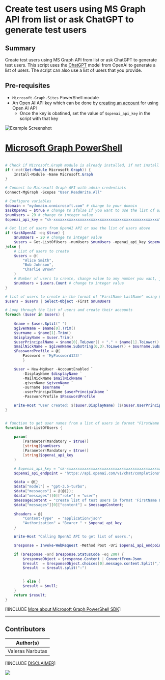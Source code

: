 

# Create test users using MS Graph API from list or ask ChatGPT to generate test users

## Summary

Create test users using MS Graph API from list or ask ChatGPT to generate test users. This script uses the [ChatGPT](https://openai.com/blog/chatgpt/) model from OpenAI to generate a list of users. The script can also use a list of users that you provide.

## Pre-requisites

- `Microsoft.Graph.Sites` PowerShell module
- An Open AI API key which can be done by [creating an account](https://platform.openai.com/signup/) for using Open AI API
    - Once the key is obatined, set the value of `$openai_api_key` in the script with that key

![Example Screenshot](assets/example.png)

# [Microsoft Graph PowerShell](#tab/graphps)

```powershell

# Check if Microsoft.Graph module is already installed, if not install it
if (-not(Get-Module Microsoft.Graph)) {
    Install-Module -Name Microsoft.Graph
}

# Connect to Microsoft Graph API with admin credentials
Connect-MgGraph -Scopes "User.ReadWrite.All"

# Configure variables
$domain = "mydomain.onmicrosoft.com" # change to your domain
$askOpenAI = $true # change to $false if you want to use the list of users above
$numUsers = 20 # change to integer value
$openai_api_key = "sk-xxxxxxxxxxxxxxxxxxxxxxxxxxxxxxxxxxxxxxxxxxxxxxxx";

# Get list of users from OpenAI API or use the list of users above
if ($askOpenAI -eq $true) {
    $numUsers = 20 # change to integer value
    $users = Get-ListOfUsers -numUsers $numUsers -openai_api_key $openai_api_key
}else {
    # List of users to create
    $users = @(
        "Alice Smith",
        "Bob Johnson",
        "Charlie Brown"
    )
    # Number of users to create, change value to any number you want, just not exceeding the number of users in the list
    $numUsers = $users.Count # change to integer value
}

# list of users to create in the format of "FirstName LastName" using $numUsers
$users = $users | Select-Object -First $numUsers

# Loop through the list of users and create their accounts
foreach ($user in $users) {
 
    $name = $user.Split(" ")
    $givenName = $name[0].Trim()
    $surname = $name[1].Trim()
    $displayName = $user.Trim()
    $userPrincipalName = $name[0].ToLower() + "." + $name[1].ToLower() + "@" + $domain
    $mailNickName = $givenName.Substring(0,3).ToLower() + $surname.Substring(0,3).ToLower() + (Get-Random -Minimum 100 -Maximum 999).ToString()
    $PasswordProfile = @{
        Password = 'MyPassword123!'
        }

    $user = New-MgUser -AccountEnabled `
        -DisplayName $displayName `
        -MailNickName $mailNickName `
        -givenName $givenName `
        -surname $surname `
        -userPrincipalName $userPrincipalName `
        -PasswordProfile $PasswordProfile 

    Write-Host "User created: $($user.DisplayName) ($($user.UserPrincipalName))"
}


# function to get user names from a list of users in format "FirstName LastName"
function Get-ListOfUsers {
    
    param(
        [Parameter(Mandatory = $true)]
        [string]$numUsers
        [Parameter(Mandatory = $true)]
        [string]$openai_api_key
    )

    # $openai_api_key = "sk-xxxxxxxxxxxxxxxxxxxxxxxxxxxxxxxxxxxxxxxxxxxxxxxx";
    $openai_api_endpoint = "https://api.openai.com/v1/chat/completions";

    $data = @{}
    $data["model"] = "gpt-3.5-turbo";
    $data["messages"] = @(@{});
    $data["messages"][0]["role"] = "user";
    $messageContent = "create list of test users in format 'FirstName LastName' separated by :. Number or records to create: $numUsers ";
    $data["messages"][0]["content"] = $messageContent;
    
    $headers = @{
        "Content-Type"  = "application/json"
        "Authorization" = "Bearer " + $openai_api_key
    }

    Write-Host "Calling OpenAI API to get list of users.";

    $response = Invoke-WebRequest -Method Post -Uri $openai_api_endpoint -Headers $headers -Body ($data | ConvertTo-Json);

    if ($response -and $response.StatusCode -eq 200) {
        $responseObject = $response.Content | ConvertFrom-Json
        $result  = $responseObject.choices[0].message.content.Split(",")
        $result  = $result.split(":")
        

        } else {
        $result = $null;
    }
    return $result;
}


```
[!INCLUDE [More about Microsoft Graph PowerShell SDK](../../docfx/includes/MORE-GRAPHSDK.md)]
***

## Contributors

| Author(s) |
|-----------|
| Valeras Narbutas|

[!INCLUDE [DISCLAIMER](../../docfx/includes/DISCLAIMER.md)]

<img src="https://m365-visitor-stats.azurewebsites.net/script-samples/scripts/graph-create-test-users-with-chat-gpt" aria-hidden="true" />
